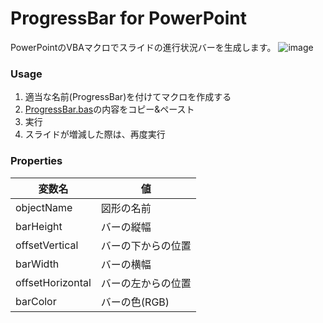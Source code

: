 # ProgressBar for PowerPoint
PowerPointのVBAマクロでスライドの進行状況バーを生成します。
![image](https://user-images.githubusercontent.com/78206853/209463476-e071bc7f-92eb-4b94-ad03-6bfc0f1a0923.png)

### Usage
1. 適当な名前(ProgressBar)を付けてマクロを作成する
2. [ProgressBar.bas](ProgressBar.bas)の内容をコピー&ペースト
3. 実行
4. スライドが増減した際は、再度実行  

### Properties
変数名|値
---|---
objectName|図形の名前
barHeight|バーの縦幅
offsetVertical|バーの下からの位置
barWidth|バーの横幅
offsetHorizontal|バーの左からの位置
barColor|バーの色(RGB)
